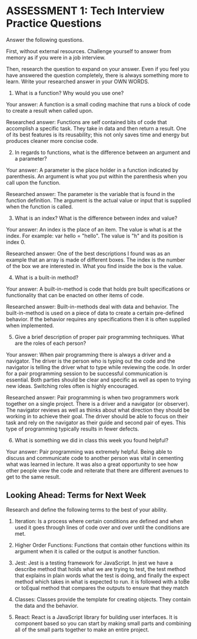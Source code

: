 # ASSESSMENT 1: Tech Interview Practice Questions
Answer the following questions.

First, without external resources. Challenge yourself to answer from memory as if you were in a job interview.

Then, research the question to expand on your answer. Even if you feel you have answered the question completely, there is always something more to learn. Write your researched answer in your OWN WORDS.

1. What is a function? Why would you use one?

  Your answer: A function is a small coding machine that runs a block of code to create a result when called upon.

  Researched answer: Functions are self contained bits of code that accomplish a specific task. They take in data and then return a result. One of its best features is its reusability; this not only saves time and energy but produces cleaner more concise code.



2. In regards to functions, what is the difference between an argument and a parameter?

  Your answer: A parameter is the place holder in a function indicated by parenthesis. An argument is what you put within the parenthesis when you call upon the function.

  Researched answer: The parameter is the variable that is found in the function definition. The argument is the actual value or input that is supplied when the function is called.



3. What is an index? What is the difference between index and value?

  Your answer: An index is the place of an item. The value is what is at the index. For example: var hello = "hello". The value is "h" and its position is index 0.

  Researched answer: One of the best descriptions I found was as an example that an array is made of different boxes. The index is the number of the box we are interested in. What you find inside the box is the value.



4. What is a built-in method?

  Your answer: A built-in-method is code that holds pre built specifications or functionality that can be enacted on other items of code.  

  Researched answer: Built-in-methods deal with data and behavior. The built-in-method is used on a piece of data to create a certain pre-defined behavior. If the behavior requires any specifications then it is often supplied when implemented.



5. Give a brief description of proper pair programming techniques. What are the roles of each person?

  Your answer: When pair programming there is always a driver and a navigator. The driver is the person who is typing out the code and the navigator is telling the driver what to type while reviewing the code. In order for a pair programming session to be successful communication is essential. Both parties should be clear and specific as well as open to trying new ideas. Switching roles often is highly encouraged.

  Researched answer: Pair programming is when two programmers work together on a single project. There is a driver and a navigator (or observer). The navigator reviews as well as thinks about what direction they should be working in to achieve their goal. The driver should be able to focus on their task and rely on the navigator as their guide and second pair of eyes. This type of programming typically results in fewer defects.



6. What is something we did in class this week you found helpful?  

  Your answer: Pair programming was extremely helpful. Being able to discuss and communicate code to another person was vital in cementing what was learned in lecture. It was also a great opportunity to see how other people view the code and reiterate that there are different avenues to get to the same result.



## Looking Ahead: Terms for Next Week

Research and define the following terms to the best of your ability.

1. Iteration: Is a process where certain conditions are defined and when used it goes through lines of code over and over until the conditions are met.

2. Higher Order Functions: Functions that contain other functions within its argument when it is called or the output is another function.

3. Jest: Jest is a testing framework for JavaScript. In jest we have a describe method that holds what we are trying to test, the test method that explains in plain words what the test is doing, and finally the expect method which takes in what is expected to run. it is followed with a toBe or toEqual method that compares the outputs to ensure that they match

4. Classes: Classes provide the template for creating objects. They contain the data and the behavior.

5. React: React is a JavaScript library for building user interfaces. It is component based so you can start by making small parts and combining all of the small parts together to make an entire project.

